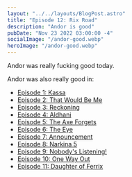 ```yaml
---
layout: "../../layouts/BlogPost.astro"
title: "Episode 12: Rix Road"
description: "Andor is good"
pubDate: "Nov 23 2022 03:00:00 -4"
socialImage: "/andor-good.webp"
heroImage: "/andor-good.webp"
---
```


Andor was really fucking good today. 

Andor was also really good in:

- [Episode 1: Kassa]("https://www.is-andor-good.com/episodes/kassa")
- [Episode 2: That Would Be Me]("https://www.is-andor-good.com/episodes/that-would-be-me")
- [Episode 3: Reckoning]("https://www.is-andor-good.com/episodes/reckoning")
- [Episode 4: Aldhani]("https://www.is-andor-good.com/episodes/aldhani")
- [Episode 5: The Axe Forgets]("https://www.is-andor-good.com/episodes/the-axe-forgets")
- [Episode 6: The Eye]("https://www.is-andor-good.com/episodes/the-eye")
- [Episode 7: Announcement]("https://www.is-andor-good.com/episodes/announcement")
- [Episode 8: Narkina 5]("https://www.is-andor-good.com/episodes/narkina-5")
- [Episode 9: Nobody's Listening!]("https://www.is-andor-good.com/episodes/nobodys-listening")
- [Episode 10: One Way Out]("https://www.is-andor-good.com/episodes/one-way-out")
- [Episode 11: Daughter of Ferrix]("https://www.is-andor-good.com/episodes/daughter-of-ferrix")
